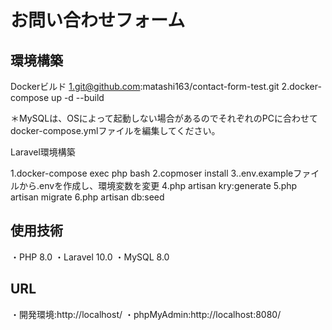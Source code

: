 # お問い合わせフォーム
## 環境構築
Dockerビルド
1.git@github.com:matashi163/contact-form-test.git
2.docker-compose up -d --build

＊MySQLは、OSによって起動しない場合があるのでそれぞれのPCに合わせてdocker-compose.ymlファイルを編集してください。

Laravel環境構築

1.docker-compose exec php bash
2.copmoser install
3..env.exampleファイルから.envを作成し、環境変数を変更
4.php artisan kry:generate
5.php artisan migrate
6.php artisan db:seed

## 使用技術
・PHP 8.0
・Laravel 10.0
・MySQL 8.0

## URL
・開発環境:http://localhost/
・phpMyAdmin:http://localhost:8080/
